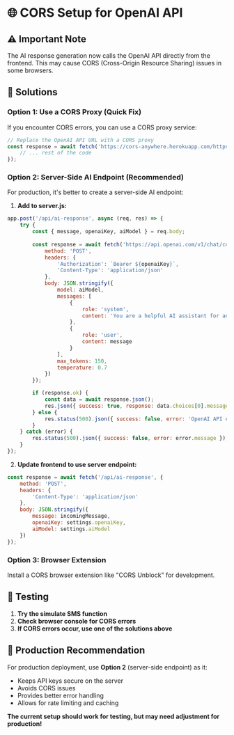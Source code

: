 # 🌐 CORS Setup for OpenAI API

## ⚠️ Important Note

The AI response generation now calls the OpenAI API directly from the frontend. This may cause CORS (Cross-Origin Resource Sharing) issues in some browsers.

## 🔧 Solutions

### Option 1: Use a CORS Proxy (Quick Fix)
If you encounter CORS errors, you can use a CORS proxy service:

```javascript
// Replace the OpenAI API URL with a CORS proxy
const response = await fetch('https://cors-anywhere.herokuapp.com/https://api.openai.com/v1/chat/completions', {
    // ... rest of the code
});
```

### Option 2: Server-Side AI Endpoint (Recommended)
For production, it's better to create a server-side AI endpoint:

1. **Add to server.js:**
```javascript
app.post('/api/ai-response', async (req, res) => {
    try {
        const { message, openaiKey, aiModel } = req.body;
        
        const response = await fetch('https://api.openai.com/v1/chat/completions', {
            method: 'POST',
            headers: {
                'Authorization': `Bearer ${openaiKey}`,
                'Content-Type': 'application/json'
            },
            body: JSON.stringify({
                model: aiModel,
                messages: [
                    {
                        role: 'system',
                        content: 'You are a helpful AI assistant for an equine stable construction company...'
                    },
                    {
                        role: 'user',
                        content: message
                    }
                ],
                max_tokens: 150,
                temperature: 0.7
            })
        });

        if (response.ok) {
            const data = await response.json();
            res.json({ success: true, response: data.choices[0].message.content });
        } else {
            res.status(500).json({ success: false, error: 'OpenAI API error' });
        }
    } catch (error) {
        res.status(500).json({ success: false, error: error.message });
    }
});
```

2. **Update frontend to use server endpoint:**
```javascript
const response = await fetch('/api/ai-response', {
    method: 'POST',
    headers: {
        'Content-Type': 'application/json'
    },
    body: JSON.stringify({
        message: incomingMessage,
        openaiKey: settings.openaiKey,
        aiModel: settings.aiModel
    })
});
```

### Option 3: Browser Extension
Install a CORS browser extension like "CORS Unblock" for development.

## 🧪 Testing

1. **Try the simulate SMS function**
2. **Check browser console for CORS errors**
3. **If CORS errors occur, use one of the solutions above**

## 🚀 Production Recommendation

For production deployment, use **Option 2** (server-side endpoint) as it:
- Keeps API keys secure on the server
- Avoids CORS issues
- Provides better error handling
- Allows for rate limiting and caching

**The current setup should work for testing, but may need adjustment for production!**






